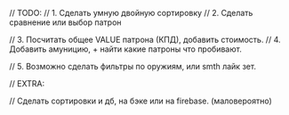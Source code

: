 // TODO: 
// 1. Сделать умную двойную сортировку
// 2. Сделать сравнение или выбор патрон

// 3. Посчитать общее VALUE патрона (КПД), добавить стоимость.
// 4. Добавить амуницию, + найти какие патроны что пробивают.

// 5. Возможно сделать фильтры по оружиям, или smth лайк зет.

// EXTRA: 

// Сделать сортировки и дб, на бэке или на firebase. (маловероятно)
